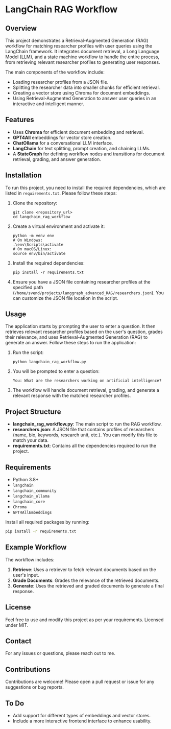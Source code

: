 # LangChain RAG Workflow

## Overview
This project demonstrates a Retrieval-Augmented Generation (RAG) workflow for matching researcher profiles with user queries using the LangChain framework. It integrates document retrieval, a Long Language Model (LLM), and a state machine workflow to handle the entire process, from retrieving relevant researcher profiles to generating user responses.

The main components of the workflow include:
- Loading researcher profiles from a JSON file.
- Splitting the researcher data into smaller chunks for efficient retrieval.
- Creating a vector store using Chroma for document embeddings.
- Using Retrieval-Augmented Generation to answer user queries in an interactive and intelligent manner.

## Features
- Uses **Chroma** for efficient document embedding and retrieval.
- **GPT4All** embeddings for vector store creation.
- **ChatOllama** for a conversational LLM interface.
- **LangChain** for text splitting, prompt creation, and chaining LLMs.
- A **StateGraph** for defining workflow nodes and transitions for document retrieval, grading, and answer generation.

## Installation
To run this project, you need to install the required dependencies, which are listed in `requirements.txt`. Please follow these steps:

1. Clone the repository:
    ```
    git clone <repository_url>
    cd langchain_rag_workflow
    ```

2. Create a virtual environment and activate it:
    ```
    python -m venv env
    # On Windows:
    .\env\Scripts\activate
    # On macOS/Linux:
    source env/bin/activate
    ```

3. Install the required dependencies:
    ```
    pip install -r requirements.txt
    ```

4. Ensure you have a JSON file containing researcher profiles at the specified path (`/home/svend/projects/langgraph_advanced_RAG/researchers.json`). You can customize the JSON file location in the script.

## Usage
The application starts by prompting the user to enter a question. It then retrieves relevant researcher profiles based on the user's question, grades their relevance, and uses Retrieval-Augmented Generation (RAG) to generate an answer. Follow these steps to run the application:

1. Run the script:
    ```
    python langchain_rag_workflow.py
    ```

2. You will be prompted to enter a question:
    ```
    You: What are the researchers working on artificial intelligence?
    ```

3. The workflow will handle document retrieval, grading, and generate a relevant response with the matched researcher profiles.

## Project Structure
- **langchain_rag_workflow.py**: The main script to run the RAG workflow.
- **researchers.json**: A JSON file that contains profiles of researchers (name, bio, keywords, research unit, etc.). You can modify this file to match your data.
- **requirements.txt**: Contains all the dependencies required to run the project.

## Requirements
- Python 3.8+
- `langchain`
- `langchain_community`
- `langchain_ollama`
- `langchain_core`
- `Chroma`
- `GPT4AllEmbeddings`

Install all required packages by running:
```bash
pip install -r requirements.txt
```

## Example Workflow
The workflow includes:
1. **Retrieve**: Uses a retriever to fetch relevant documents based on the user's input.
2. **Grade Documents**: Grades the relevance of the retrieved documents.
3. **Generate**: Uses the retrieved and graded documents to generate a final response.

## License
Feel free to use and modify this project as per your requirements. Licensed under MIT.

## Contact
For any issues or questions, please reach out to me.

## Contributions
Contributions are welcome! Please open a pull request or issue for any suggestions or bug reports.

## To Do
- Add support for different types of embeddings and vector stores.
- Include a more interactive frontend interface to enhance usability.



